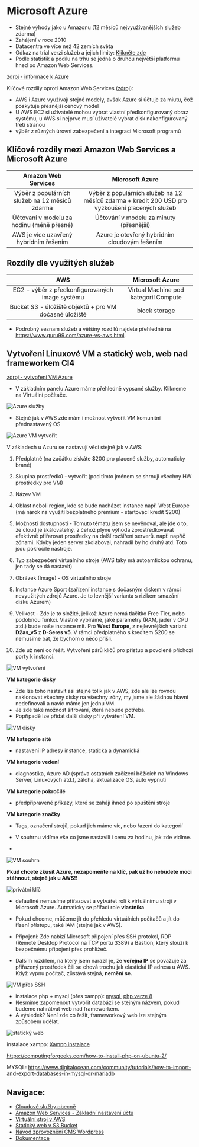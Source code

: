# Microsoft Azure
- Stejné výhody jako u Amazonu (12 měsíců nejvyužívanějších služeb zdarma)
- Zahájení v roce 2010
- Datacentra ve více než 42 zemích světa
- Odkaz na trial verzi služeb a jejich limity: [Klikněte zde](https://portal.azure.com/?quickstart=true#blade/Microsoft_Azure_Billing/FreeServicesBlade)
- Podle statistik a podílu na trhu se jedná o druhou největší platformu hned po Amazon Web Services.

[zdroj - informace k Azure](https://www.youtube.com/watch?v=9kcyEiTkC2E)

Klíčové rozdíly oproti Amazon Web Services ([zdroj](https://www.educba.com/aws-vs-azure/)):
- AWS i Azure využívají stejné modely, avšak Azure si účtuje za miutu, čož poskytuje přesnější cenový model
- U AWS EC2 si uživatelé mohou vybrat vlastní předkonfigurovaný obraz systému, u AWS si nejprve musí uživatelé vybrat disk nakonfigurovaný třetí stranou
- výběr z různých úrovní zabezpečení a integraci Microsoft programů

## Klíčové rozdíly mezi Amazon Web Services a Microsoft Azure

|Amazon Web Services|Microsoft Azure|
|:---:|:---:|
|Výběr z populárních služeb na 12 měsíců zdarma| Výběr z populárních služeb na 12 měsíců zdarma + kredit 200 USD pro vyzkoušení placených služeb|
|Účtovaní v modelu za hodinu (méně přesné)| Účtování v modelu za minuty (přesnější)|
|AWS je více uzavřený hybridním řešením|Azure je otevřený hybridním cloudovým řešením|

## Rozdíly dle využitých služeb

|AWS|Microsoft Azure|
|:---:|:---:|
|EC2 - výběr z předkonfigurovaných image systému| Virtual Machine pod kategorií Compute|
|Bucket S3 - úložiště objektů + pro VM dočasné úložiště| block storage|

- Podrobný seznam služeb a většiny rozdílů najdete přehledně na https://www.guru99.com/azure-vs-aws.html.

## Vytvoření Linuxové VM a statický web, web nad frameworkem CI4
[zdroj - vytvoření VM Azure](https://www.youtube.com/watch?v=iUaTq06m26g)
- V základním panelu Azure máme přehledně vypsané služby. Klikneme na Virtuální počítače.

![Azure služby](img_azure/azure_panel.png)

- Stejně jak v AWS zde mám i možnost vytvořit VM komunitní přednastavený OS

![Azure VM vytvořit](img_azure/VM_vytvorit.png)

V základech u Azuru se nastavují věci stejně jak v AWS:
1. Předplatné (na začátku získáte $200 pro placené služby, automaticky brané)
2. Skupina prostředků - vytvořit (pod tímto jménem se shrnují všechny HW prostředky pro VM)
3. Název VM
4. Oblast neboli region, kde se bude nacházet instance např. West Europe (má nárok na využití bezplatného premium - startovací kredit $200)
5. Možnosti dostupnosti - Tomuto tématu jsem se nevěnoval, ale jde o to, že cloud je škálovatelný, z čehož plyne výhoda zprostředkovávat efektivně přiřarovat prostředky na další rozšíření serverů. např. napříč zónami. Kdyby jeden server zkolaboval, nahradil by ho druhý atd. Toto jsou pokročilé nástroje.
6. Typ zabezpečení virtuálního stroje (AWS taky má autoamtickou ochranu, jen tady se dá nastavit)
7. Obrázek (Image) - OS virtuálního stroje
8. Instance Azure Sport (zařízení instance s dočasným diskem v rámci nevyužitých zdrojů Azure. Je to levnější varianta s rizikem smazání disku Azurem)
9. Velikost - Zde je to složité, jelikož Azure nemá tlačítko Free Tier, nebo podobnou funkci. Vlastně vybíráme, jaké parametry (RAM, jader v CPU atd.) bude naše instance mít. Pro **West Europe**, z nejlevnějších variant **D2as_v5** z **D-Seres v5**. V rámci předplatného s kreditem $200 se nemusíme bát, že bychom o něco přišli.

10. Zde už není co řešit. Vytvoření párů klíčů pro přístup a povolené příchozí porty k instanci.

![VM vytvoření](img_azure/VM_porty.png)

**VM kategorie disky**

- Zde lze toho nastavit asi stejně tolik jak v AWS, zde ale lze rovnou naklonovat všechny disky na všechny zóny, my jsme ale žádnou hlavní nedefinovali a navíc máme jen jednu VM.
- Je zde také možnost šifrování, která nebude potřeba.
- Popřípadě lze přidat další disky při vytváření VM.

![VM disky](img_azure/VM_disky.png)

**VM kategorie sítě**
- nastavení IP adresy instance, statická a dynamická

**VM kategorie vedení**
- diagnostika, Azure AD (správa ostatních začízení běžících na Windows Server, Linuxových atd.), záloha, aktualizace OS, auto vypnutí

**VM kategorie pokročilé**
- předpřipravené příkazy, které se zahájí ihned po spuštění stroje

**VM kategorie značky**
- Tags, označení strojů, pokud jich máme víc, nebo řazení do kategorií

- V souhrnu vidíme vše co jsme nastavili i cenu za hodinu, jak zde vidíme.
- 
![VM souhrn](img_azure/VM_souhrn.png)

**Pkud chcete zkusit Azure, nezapomeňte na klíč, pak už ho nebudete moci stáhnout, stejně jak u AWS!!**

![privátní klíč](img_azure/privatni_klic.png)

- defaultně nemusíme přiřazovat a vytvářet roli k virtuálnímu stroji v Microsoft Azure. Autmaticky se přiřadí role **vlastníka**
- Pokud chceme, můžeme jít do přehledu virtuálních počítačů a jít do řízení přístupu, také IAM (stejné jak v AWS).
- Připojení: Zde nabízí Microsoft připojení přes SSH protokol, RDP (Remote Desktop Protocol na TCP portu 3389) a Bastion, který slouží k bezpečnému připojení přes prohlížeč.

- Dalším rozdílem, na který jsem narazil je, že **veřejná IP** se považuje za přiřazený prostředek čili se chová trochu jak elastická IP adresa u AWS. Když vypnu počítač, zůstává stejná, **nemění se.**

![VM přes SSH](img_azure/VM_SSH.png)

- instalace php + mysql (přes xampp): [mysql](https://agaetis.tech/development/how-to-install-linux-server-for-php-and-mysql/), [php verze 8](https://www.howtoforge.com/how-to-install-php-8-on-debian-11/)
- Nesmíme zapomenout vytvořit databázi se stejným názvem, pokud budeme nahrátvat web nad frameworkem.
- A výsledek? Není zde co řešit, frameworkový web lze stejným způsobem udělat.

![statický web](img_azure/staticky_web.png)

instalace xampp: [Xampp instalace](AWS_navod4_CI4_web.md)

https://computingforgeeks.com/how-to-install-php-on-ubuntu-2/

MYSQL: https://www.digitalocean.com/community/tutorials/how-to-import-and-export-databases-in-mysql-or-mariadb

## Navigace:
  - [Cloudové služby obecně](Cloudove_sluzby_obecne.md)
  - [Amazon Web Services - Základní nastavení účtu](AWS_nastaveni.md)
  - [Virtuální stroj v AWS](AWS_navod_VM.md)
  - [Statický web v S3 Bucket](AWS_navod_static_website.md)
  - [Návod zprovoznění CMS Wordpress](AWS_navod_wordpress.md)
  - [Dokumentace](docs/Dokumentace.doc)